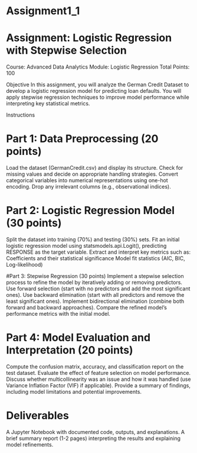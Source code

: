 # Assignment1_1

# Assignment: Logistic Regression with Stepwise Selection
Course: Advanced Data Analytics
Module: Logistic Regression
Total Points: 100

Objective
In this assignment, you will analyze the German Credit Dataset to develop a logistic regression model for predicting loan defaults. You will apply stepwise regression techniques to improve model performance while interpreting key statistical metrics.

Instructions
# Part 1: Data Preprocessing (20 points)
Load the dataset (GermanCredit.csv) and display its structure.
Check for missing values and decide on appropriate handling strategies.
Convert categorical variables into numerical representations using one-hot encoding.
Drop any irrelevant columns (e.g., observational indices).

# Part 2: Logistic Regression Model (30 points)
Split the dataset into training (70%) and testing (30%) sets.
Fit an initial logistic regression model using statsmodels.api.Logit(), predicting RESPONSE as the target variable.
Extract and interpret key metrics such as:
Coefficients and their statistical significance
Model fit statistics (AIC, BIC, Log-likelihood)

#Part 3: Stepwise Regression (30 points)
Implement a stepwise selection process to refine the model by iteratively adding or removing predictors.
Use forward selection (start with no predictors and add the most significant ones).
Use backward elimination (start with all predictors and remove the least significant ones).
Implement bidirectional elimination (combine both forward and backward approaches).
Compare the refined model’s performance metrics with the initial model.

# Part 4: Model Evaluation and Interpretation (20 points)
Compute the confusion matrix, accuracy, and classification report on the test dataset.
Evaluate the effect of feature selection on model performance.
Discuss whether multicollinearity was an issue and how it was handled (use Variance Inflation Factor (VIF) if applicable).
Provide a summary of findings, including model limitations and potential improvements.

# Deliverables
A Jupyter Notebook with documented code, outputs, and explanations.
A brief summary report (1-2 pages) interpreting the results and explaining model refinements.
